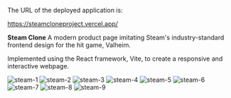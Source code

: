 The URL of the deployed application is:

https://steamcloneproject.vercel.app/

**Steam Clone**
A modern product page imitating Steam's industry-standard frontend design for the hit game, Valheim.

Implemented using the React framework, Vite, to create a responsive and interactive webpage.

![steam-1](https://github.com/Array-Architect/Steam-Clone/assets/143543147/226be7da-eacc-48f9-9cea-c725f68d0406)
![steam-2](https://github.com/Array-Architect/Steam-Clone/assets/143543147/fac8f579-90b6-4ff4-9b05-66299954e052)
![steam-3](https://github.com/Array-Architect/Steam-Clone/assets/143543147/a93fdab9-00ca-4d02-a265-428e1bc56869)
![steam-4](https://github.com/Array-Architect/Steam-Clone/assets/143543147/b05ed1de-22ca-4d85-912b-396967b8f795)
![steam-5](https://github.com/Array-Architect/Steam-Clone/assets/143543147/6bbf9897-0c71-4a69-b883-ff0ac60c1185)
![steam-6](https://github.com/Array-Architect/Steam-Clone/assets/143543147/510e6720-968a-4bb7-9dae-f47fa0b0ae0c)
![steam-7](https://github.com/Array-Architect/Steam-Clone/assets/143543147/e4c63182-1722-4a3d-b6be-54d315ca86e5)
![steam-8](https://github.com/Array-Architect/Steam-Clone/assets/143543147/0e9d5bd1-525b-4a59-a8fc-6994eeeb90f0)
![steam-9](https://github.com/Array-Architect/Steam-Clone/assets/143543147/c630682b-9903-4a6a-a349-da35f359c977)
